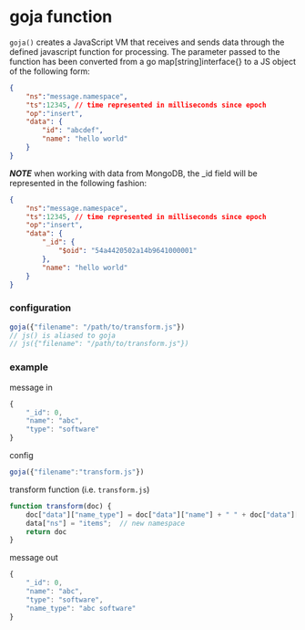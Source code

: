 # goja function

`goja()` creates a JavaScript VM that receives and sends data through the defined javascript function for processing. The parameter passed to the function has been converted from a go map[string]interface{} to a JS object of the following form:

```JSON
{
    "ns":"message.namespace",
    "ts":12345, // time represented in milliseconds since epoch
    "op":"insert",
    "data": {
        "id": "abcdef",
        "name": "hello world"
    }
}
```

***NOTE*** when working with data from MongoDB, the _id field will be represented in the following fashion:

```JSON
{
    "ns":"message.namespace",
    "ts":12345, // time represented in milliseconds since epoch
    "op":"insert",
    "data": {
        "_id": {
            "$oid": "54a4420502a14b9641000001"
        },
        "name": "hello world"
    }
}
```

### configuration

```javascript
goja({"filename": "/path/to/transform.js"})
// js() is aliased to goja
// js({"filename": "/path/to/transform.js"})
```

### example

message in

```js
{
    "_id": 0,
    "name": "abc",
    "type": "software"
}
```

config

```js
goja({"filename":"transform.js"})
```

transform function (i.e. `transform.js`)

```js
function transform(doc) {
    doc["data"]["name_type"] = doc["data"]["name"] + " " + doc["data"]["type"];
    data["ns"] = "items";  // new namespace
    return doc
}
```

message out

```js
{
    "_id": 0,
    "name": "abc",
    "type": "software",
    "name_type": "abc software"
}
```
